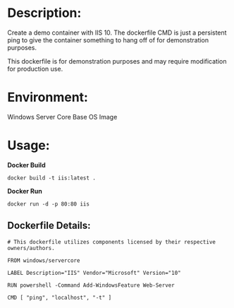 # Description:

Create a demo container with IIS 10. The dockerfile CMD is just a persistent ping to give the container something to hang off of for demonstration purposes.

This dockerfile is for demonstration purposes and may require modification for production use.

# Environment:

Windows Server Core Base OS Image

# Usage:

**Docker Build**

```
docker build -t iis:latest .
```

**Docker Run**

```
docker run -d -p 80:80 iis
```

## Dockerfile Details:
```
# This dockerfile utilizes components licensed by their respective owners/authors.

FROM windows/servercore

LABEL Description="IIS" Vendor="Microsoft" Version="10"

RUN powershell -Command Add-WindowsFeature Web-Server

CMD [ "ping", "localhost", "-t" ]
```


